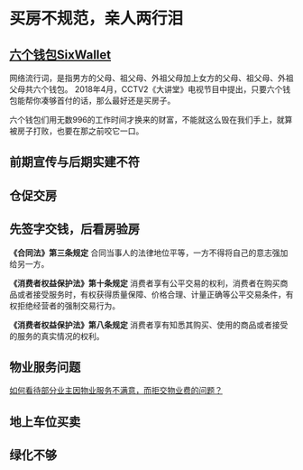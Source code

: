 # 买房不规范，亲人两行泪

## [六个钱包SixWallet](https://baike.baidu.com/item/%E5%85%AD%E4%B8%AA%E9%92%B1%E5%8C%85/22528523?fr=aladdin)
网络流行词，是指男方的父母、祖父母、外祖父母加上女方的父母、祖父母、外祖父母共六个钱包。
2018年4月，CCTV2《大讲堂》电视节目中提出，只要六个钱包能帮你凑够首付的话，那么最好还是买房子。

六个钱包们用无数996的工作时间才换来的财富，不能就这么毁在我们手上，就算被房子打败，也要在那之前咬它一口。

## 前期宣传与后期实建不符

## 仓促交房

## 先签字交钱，后看房验房
**《合同法》第三条规定**
合同当事人的法律地位平等，一方不得将自己的意志强加给另一方。

**《消费者权益保护法》第十条规定**
消费者享有公平交易的权利，消费者在购买商品或者接受服务时，有权获得质量保障、价格合理、计量正确等公平交易条件，有权拒绝经营者的强制交易行为。

**《消费者权益保护法》第八条规定**
消费者享有知悉其购买、使用的商品或者接受的服务的真实情况的权利。

## 物业服务问题

[如何看待部分业主因物业服务不满意，而拒交物业费的问题？](https://www.zhihu.com/question/46665005)
## 地上车位买卖

## 绿化不够
